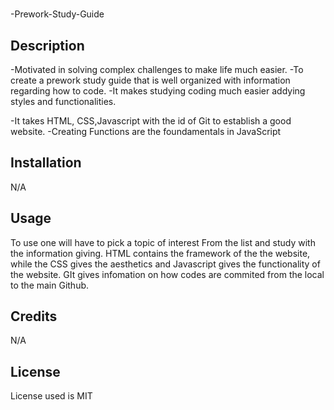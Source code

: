 
# <Your-Project-Title>
-Prework-Study-Guide

## Description
-Motivated in solving complex challenges to make life much easier. 
-To create a prework study guide that is well organized with information regarding how to code.
-It makes studying coding much easier addying styles and functionalities.

-It takes HTML, CSS,Javascript with the id of Git to establish a good website.
-Creating Functions are the foundamentals in JavaScript


## Installation

N/A

## Usage

To use one will have to pick a topic of interest From the list and study with the information giving. HTML contains the framework of the the website, while the CSS gives the aesthetics and Javascript gives the functionality of the website. GIt gives infomation on how codes are commited from the local to the main Github.

## Credits
N/A



## License

License used is MIT
